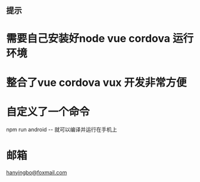 ## 提示

# 需要自己安装好node  vue cordova 运行环境

# 整合了vue cordova vux 开发非常方便

# 自定义了一个命令
npm run android 
-- 就可以编译并运行在手机上


# 邮箱
hanyingbo@foxmail.com


